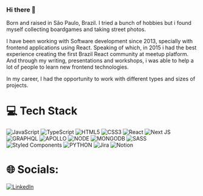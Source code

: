 ### Hi there 👋

Born and raised in São Paulo, Brazil. I tried a bunch of hobbies but i found myself collecting boardgames and taking street photos.

I have been working with Software development since 2013, specially with frontend applications using React. Speaking of which, in 2015 i had the best experience creating the first Brazil React community at meetup platform. And through my writing, presentations and workshops, i was able to help a lot of people to learn new frontend technologies.

In my career, I had the opportunity to work with different types and sizes of projects.

# 💻 Tech Stack

![JavaScript](https://img.shields.io/badge/javascript-%23323330.svg?style=for-the-badge&logo=javascript&logoColor=%23F7DF1E) ![TypeScript](https://img.shields.io/badge/typescript-%23007ACC.svg?style=for-the-badge&logo=typescript&logoColor=white) ![HTML5](https://img.shields.io/badge/html5-%23E34F26.svg?style=for-the-badge&logo=html5&logoColor=white) ![CSS3](https://img.shields.io/badge/css3-%231572B6.svg?style=for-the-badge&logo=css3&logoColor=white) ![React](https://img.shields.io/badge/react-%2320232a.svg?style=for-the-badge&logo=react&logoColor=%2361DAFB) ![Next JS](https://img.shields.io/badge/Next-black?style=for-the-badge&logo=next.js&logoColor=white)  ![GRAPHQL](https://img.shields.io/badge/graphql-black?style=for-the-badge&logo=graphql&logoColor=%23FFFFFF&labelColor=%23fb86cd&color=%23fb86cd) ![APOLLO](https://img.shields.io/badge/apollo-white?style=for-the-badge&logo=apollographql&logoColor=%23FFFFFF&labelColor=%23311C87&color=%23311C87) ![NODE](https://img.shields.io/badge/nodejs-white?style=for-the-badge&logo=nodedotjs&logoColor=%23FFFFFF&labelColor=%23%23339933&color=%23%23339933) ![MONGODB](https://img.shields.io/badge/mongodb-white?style=for-the-badge&logo=mongodb&logoColor=%23FFFFFF&labelColor=%2347A248&color=%2347A248) ![SASS](https://img.shields.io/badge/SASS-hotpink.svg?style=for-the-badge&logo=SASS&logoColor=white) ![Styled Components](https://img.shields.io/badge/styled--components-DB7093?style=for-the-badge&logo=styled-components&logoColor=white) ![PYTHON](https://img.shields.io/badge/python-white?style=for-the-badge&logo=python&logoColor=%23FFFFFF&labelColor=%233776AB&color=%233776AB) ![Jira](https://img.shields.io/badge/jira-%230A0FFF.svg?style=for-the-badge&logo=jira&logoColor=white) ![Notion](https://img.shields.io/badge/Notion-%23000000.svg?style=for-the-badge&logo=notion&logoColor=white)

# 🌐 Socials:

[![LinkedIn](https://img.shields.io/badge/LinkedIn-%230077B5.svg?logo=linkedin&logoColor=white)](https://www.linkedin.com/in/henrique-sosa)
<!--
**henriquesosa/henriquesosa** is a ✨ _special_ ✨ repository because its `README.md` (this file) appears on your GitHub profile.

Here are some ideas to get you started:

- 🔭 I’m currently working on ...
- 🌱 I’m currently learning ...
- 👯 I’m looking to collaborate on ...
- 🤔 I’m looking for help with ...
- 💬 Ask me about ...
- 📫 How to reach me: ...
- 😄 Pronouns: ...
- ⚡ Fun fact: ...
-->
